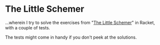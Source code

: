 # The Little Schemer

...wherein I try to solve the exercises from "[The Little Schemer](https://mitpress.mit.edu/books/little-schemer)" in Racket, with a couple of tests.

The tests might come in handy if you don't peek at the solutions.
